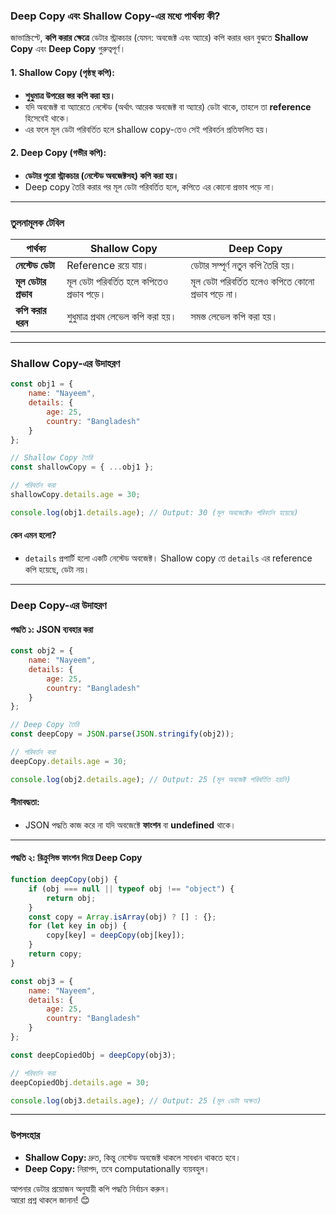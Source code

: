 ### **Deep Copy এবং Shallow Copy-এর মধ্যে পার্থক্য কী?**

জাভাস্ক্রিপ্টে, **কপি করার ক্ষেত্রে** ডেটার স্ট্রাকচার (যেমন: অবজেক্ট এবং অ্যারে) কপি করার ধরন বুঝতে **Shallow Copy** এবং **Deep Copy** গুরুত্বপূর্ণ।  

#### **1. Shallow Copy (পৃষ্ঠস্থ কপি):**  
- **শুধুমাত্র উপরের স্তর কপি করা হয়।**  
- যদি অবজেক্ট বা অ্যারেতে নেস্টেড (অর্থাৎ আরেক অবজেক্ট বা অ্যারে) ডেটা থাকে, তাহলে তা **reference** হিসেবেই থাকে।  
- এর ফলে মূল ডেটা পরিবর্তিত হলে shallow copy-তেও সেই পরিবর্তন প্রতিফলিত হয়।  

#### **2. Deep Copy (গভীর কপি):**  
- **ডেটার পুরো স্ট্রাকচার (নেস্টেড অবজেক্টসহ) কপি করা হয়।**  
- Deep copy তৈরি করার পর মূল ডেটা পরিবর্তিত হলে, কপিতে এর কোনো প্রভাব পড়ে না।  

---

### **তুলনামূলক টেবিল**

| **পার্থক্য**         | **Shallow Copy**                                      | **Deep Copy**                                         |
|-----------------------|-------------------------------------------------------|------------------------------------------------------|
| **নেস্টেড ডেটা**    | Reference রয়ে যায়।                                   | ডেটার সম্পূর্ণ নতুন কপি তৈরি হয়।                   |
| **মূল ডেটার প্রভাব** | মূল ডেটা পরিবর্তিত হলে কপিতেও প্রভাব পড়ে।             | মূল ডেটা পরিবর্তিত হলেও কপিতে কোনো প্রভাব পড়ে না।  |
| **কপি করার ধরন**    | শুধুমাত্র প্রথম লেভেল কপি করা হয়।                     | সমস্ত লেভেল কপি করা হয়।                             |

---

### **Shallow Copy-এর উদাহরণ**
```javascript
const obj1 = {
    name: "Nayeem",
    details: {
        age: 25,
        country: "Bangladesh"
    }
};

// Shallow Copy তৈরি
const shallowCopy = { ...obj1 };

// পরিবর্তন করা
shallowCopy.details.age = 30;

console.log(obj1.details.age); // Output: 30 (মূল অবজেক্টেও পরিবর্তন হয়েছে)
```

#### **কেন এমন হলো?**
- `details` প্রপার্টি হলো একটি নেস্টেড অবজেক্ট। Shallow copy তে `details` এর reference কপি হয়েছে, ডেটা নয়।

---

### **Deep Copy-এর উদাহরণ**
#### **পদ্ধতি ১: JSON ব্যবহার করা**
```javascript
const obj2 = {
    name: "Nayeem",
    details: {
        age: 25,
        country: "Bangladesh"
    }
};

// Deep Copy তৈরি
const deepCopy = JSON.parse(JSON.stringify(obj2));

// পরিবর্তন করা
deepCopy.details.age = 30;

console.log(obj2.details.age); // Output: 25 (মূল অবজেক্ট পরিবর্তিত হয়নি)
```

#### **সীমাবদ্ধতা:**  
- JSON পদ্ধতি কাজ করে না যদি অবজেক্টে **ফাংশন** বা **undefined** থাকে।  

---

#### **পদ্ধতি ২: রিক্রুসিভ ফাংশন দিয়ে Deep Copy**
```javascript
function deepCopy(obj) {
    if (obj === null || typeof obj !== "object") {
        return obj;
    }
    const copy = Array.isArray(obj) ? [] : {};
    for (let key in obj) {
        copy[key] = deepCopy(obj[key]);
    }
    return copy;
}

const obj3 = {
    name: "Nayeem",
    details: {
        age: 25,
        country: "Bangladesh"
    }
};

const deepCopiedObj = deepCopy(obj3);

// পরিবর্তন করা
deepCopiedObj.details.age = 30;

console.log(obj3.details.age); // Output: 25 (মূল ডেটা অক্ষত)
```

---

### **উপসংহার**
- **Shallow Copy:** দ্রুত, কিন্তু নেস্টেড অবজেক্ট থাকলে সাবধান থাকতে হবে।  
- **Deep Copy:** নিরাপদ, তবে computationally ব্যয়বহুল।  

আপনার ডেটার প্রয়োজন অনুযায়ী কপি পদ্ধতি নির্বাচন করুন।  
আরো প্রশ্ন থাকলে জানান! 😊